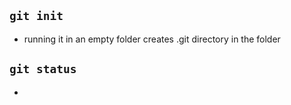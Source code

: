 ## `git init`
- running it in an empty folder creates .git directory in the folder

## `git status`
- 